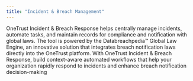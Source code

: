 ```yaml
---
title: "Incident & Breach Management"
---
```


OneTrust Incident & Breach Response helps centrally manage incidents, automate tasks, and maintain records for compliance and notification with global laws. The tool is powered by the Databreachpedia™ Global Law Engine, an innovative solution that integrates breach notification laws directly into the OneTrust platform. With OneTrust Incident & Breach Response, build context-aware automated workflows that help your organization rapidly respond to incidents and enhance breach notification decision-making

